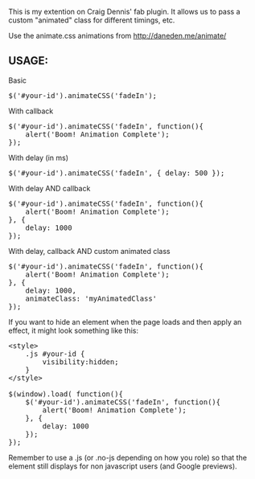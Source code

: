 This is my extention on Craig Dennis' fab plugin. It allows us to pass a custom "animated" class for different timings, etc.

Use the animate.css animations from http://daneden.me/animate/

## USAGE:

Basic
<pre>
$('#your-id').animateCSS('fadeIn');
</pre>

With callback
<pre>
$('#your-id').animateCSS('fadeIn', function(){
    alert('Boom! Animation Complete');
});
</pre>

With delay (in ms)
<pre>
$('#your-id').animateCSS('fadeIn', { delay: 500 });
</pre>

With delay AND callback
<pre>
$('#your-id').animateCSS('fadeIn', function(){
    alert('Boom! Animation Complete');
}, {
    delay: 1000
});
</pre>

With delay, callback AND custom animated class
<pre>
$('#your-id').animateCSS('fadeIn', function(){
    alert('Boom! Animation Complete');
}, {
    delay: 1000,
    animateClass: 'myAnimatedClass'
});
</pre>

If you want to hide an element when the page loads and then apply an effect, it might look something like this:
<pre>
&lt;style&gt;
    .js #your-id {
        visibility:hidden;
    }
&lt;/style&gt;

$(window).load( function(){
    $('#your-id').animateCSS('fadeIn', function(){
        alert('Boom! Animation Complete');
    }, {
        delay: 1000
    });
});
</pre>

Remember to use a .js (or .no-js depending on how you role) so that the element still displays for non javascript users (and Google previews).

